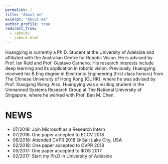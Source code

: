 ```yaml
---
permalink: /
title: "About me"
excerpt: "About me"
author_profile: true
redirect_from: 
  - /about/
  - /about.html
---
```


Huangying is currently a Ph.D. Student at the University of Adelaide and affiliated with the Australian Centre for Robotic Vision. He is advised by Prof. Ian Reid and Prof. Gustavo Carneiro. His research interests include deep learning and its application in robotic vision. Previously, Huangying received his B.Eng degree in Electronic Engineering (first class honors) from The Chinese University of Hong Kong (CUHK), where he was advised by Prof. Xiaogang Wang. Also, Huangying was a visiting student in the Unmanned Systems Research Group at The National University of Singapore, where he worked with Prof. Ben M. Chen.

NEWS
======

* 07/2018: Join Microsoft as a Research Intern
* 07/2018: One paper accepted to ECCV 2018
* 06/2018: Attended CVPR 2018 @ Salt Lake City, USA
* 02/2018: One paper accepted to CVPR 2018
* 05/2017: One paper accepted to IROS 2017
* 02/2017: Start my Ph.D in University of Adelaide



